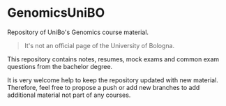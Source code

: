 # GenomicsUniBO
Repository of UniBo's Genomics course material. 

> It's not an official page of the University of Bologna.

This repository contains notes, resumes, mock exams and common exam questions from the bachelor degree.  

It is very welcome help to keep the repository updated with new material.  
Therefore, feel free to propose a push or add new branches to add additional material not part of any courses.
